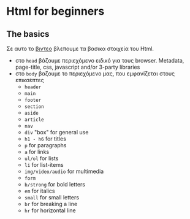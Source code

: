 # Html for beginners

## The basics

Σε αυτο το [βιντεο](https://youtu.be/R110EN9QfzA) βλεπουμε τα βασικα στοιχεία του Html.

- στο `head` βάζουμε περιεχόμενο ειδικό για τους browser. Metadata, page-title, css, javascript and/or 3-party libraries
- στο `body` βαζουμε το περιεχόμενο μας, που εμφανίζεται στους επικσέπτες 
    - `header`
    - `main`
    - `footer`
    - `section`
    - `aside`
    - `article`
    - `nav`
    - `div` "box" for general use
    - `h1 - h6` for titles
    - `p` for paragraphs 
    - `a` for links
    - `ul/ol` for lists
    - `li` for list-items
    - `img/video/audio` for multimedia
    - `form`
    - `b/strong` for bold letters
    - `em` for italics
    - `small` for small letters
    - `br` for breaking a line
    - `hr` for horizontal line